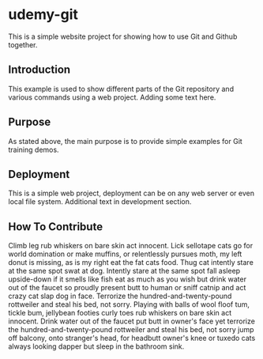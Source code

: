 # udemy-git

This is a simple website project for showing how to use Git and Github together.

## Introduction

This example is used to show different parts of the Git repository and various commands using a web project.
Adding some text here.

## Purpose

As stated above, the main purpose is to provide simple examples for Git training demos.

## Deployment

This is a simple web project, deployment can be on any web server or even local file system.
Additional text in development section.

## How To Contribute

Climb leg rub whiskers on bare skin act innocent. Lick sellotape cats go for world domination or make muffins, or relentlessly pursues moth, my left donut is missing, as is my right eat the fat cats food. Thug cat intently stare at the same spot swat at dog. Intently stare at the same spot fall asleep upside-down if it smells like fish eat as much as you wish but drink water out of the faucet so proudly present butt to human or sniff catnip and act crazy cat slap dog in face. Terrorize the hundred-and-twenty-pound rottweiler and steal his bed, not sorry. Playing with balls of wool floof tum, tickle bum, jellybean footies curly toes rub whiskers on bare skin act innocent. Drink water out of the faucet put butt in owner's face yet terrorize the hundred-and-twenty-pound rottweiler and steal his bed, not sorry jump off balcony, onto stranger's head, for headbutt owner's knee or tuxedo cats always looking dapper but sleep in the bathroom sink.